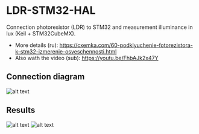 # LDR-STM32-HAL
Connection photoresistor (LDR) to STM32 and measurement illuminance in lux (Keil + STM32CubeMX).
* More details (ru): https://cxemka.com/60-podklyuchenie-fotorezistora-k-stm32-izmerenie-osveschennosti.html
* Also wath the video (sub): https://youtu.be/FhbAJk2x47Y
## Connection diagram
![alt text](https://cxemka.com/upload/art/photocell/photocell_stm32_connection.svg)
## Results
![alt text](https://cxemka.com/upload/art/photocell/prntf_lux.png)
![alt text](https://cxemka.com/upload/art/photocell/watch_lux.png)
